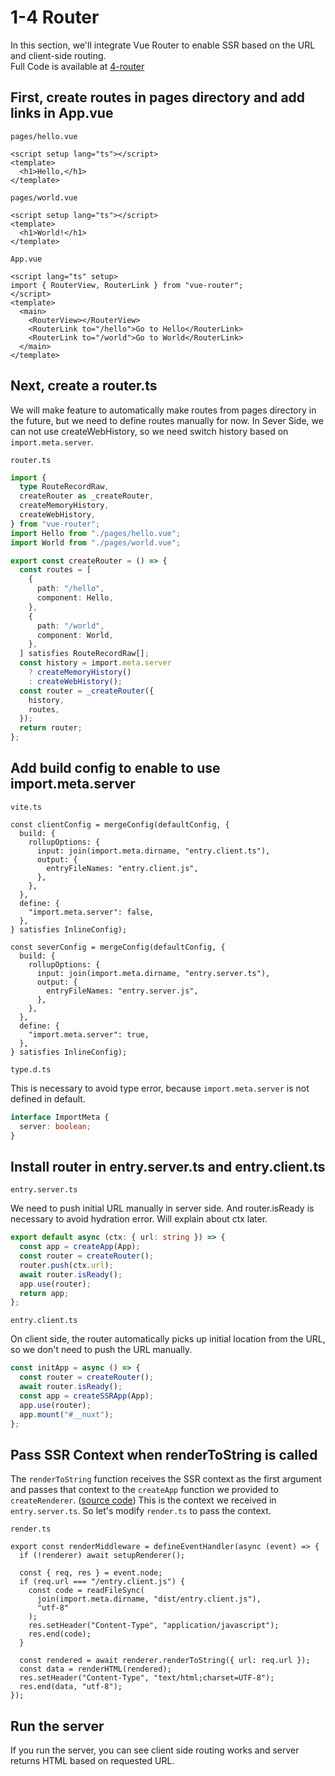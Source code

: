 # 1-4 Router

In this section, we'll integrate Vue Router to enable SSR based on the URL and client-side routing.  
Full Code is available at [4-router](https://github.com/shoma-mano/chibinuxt/tree/main/impls/part-1/4-router)

## First, create routes in pages directory and add links in App.vue

`pages/hello.vue`

```vue
<script setup lang="ts"></script>
<template>
  <h1>Hello,</h1>
</template>
```

`pages/world.vue`

```vue
<script setup lang="ts"></script>
<template>
  <h1>World!</h1>
</template>
```

`App.vue`

```vue
<script lang="ts" setup>
import { RouterView, RouterLink } from "vue-router";
</script>
<template>
  <main>
    <RouterView></RouterView>
    <RouterLink to="/hello">Go to Hello</RouterLink>
    <RouterLink to="/world">Go to World</RouterLink>
  </main>
</template>
```

## Next, create a router.ts

We will make feature to automatically make routes from pages directory in the future, but we need to define routes manually for now.
In Sever Side, we can not use createWebHistory, so we need switch history based on `import.meta.server`.

`router.ts`

```ts
import {
  type RouteRecordRaw,
  createRouter as _createRouter,
  createMemoryHistory,
  createWebHistory,
} from "vue-router";
import Hello from "./pages/hello.vue";
import World from "./pages/world.vue";

export const createRouter = () => {
  const routes = [
    {
      path: "/hello",
      component: Hello,
    },
    {
      path: "/world",
      component: World,
    },
  ] satisfies RouteRecordRaw[];
  const history = import.meta.server
    ? createMemoryHistory()
    : createWebHistory();
  const router = _createRouter({
    history,
    routes,
  });
  return router;
};
```

## Add build config to enable to use import.meta.server

`vite.ts`

```ts{10-13,24-27}
const clientConfig = mergeConfig(defaultConfig, {
  build: {
    rollupOptions: {
      input: join(import.meta.dirname, "entry.client.ts"),
      output: {
        entryFileNames: "entry.client.js",
      },
    },
  },
  define: {
    "import.meta.server": false,
  },
} satisfies InlineConfig);

const severConfig = mergeConfig(defaultConfig, {
  build: {
    rollupOptions: {
      input: join(import.meta.dirname, "entry.server.ts"),
      output: {
        entryFileNames: "entry.server.js",
      },
    },
  },
  define: {
    "import.meta.server": true,
  },
} satisfies InlineConfig);
```

`type.d.ts`

This is necessary to avoid type error, because `import.meta.server` is not defined in default.

```ts
interface ImportMeta {
  server: boolean;
}
```

## Install router in entry.server.ts and entry.client.ts

`entry.server.ts`

We need to push initial URL manually in server side.
And router.isReady is necessary to avoid hydration error.
Will explain about ctx later.

```ts
export default async (ctx: { url: string }) => {
  const app = createApp(App);
  const router = createRouter();
  router.push(ctx.url);
  await router.isReady();
  app.use(router);
  return app;
};
```

`entry.client.ts`

On client side, the router automatically picks up initial location from the URL, so we don't need to push the URL manually.

```ts
const initApp = async () => {
  const router = createRouter();
  await router.isReady();
  const app = createSSRApp(App);
  app.use(router);
  app.mount("#__nuxt");
};
```

## Pass SSR Context when renderToString is called

The `renderToString` function receives the SSR context as the first argument and passes that context to the `createApp` function we provided to `createRenderer`. ([source code](https://github.com/nuxt-contrib/vue-bundle-renderer/blob/801bf02375155ec111b78148157f10435f71c972/src/runtime.ts#L259))
This is the context we received in `entry.server.ts`. So let's modify `render.ts` to pass the context.

`render.ts`

```ts{14}
export const renderMiddleware = defineEventHandler(async (event) => {
  if (!renderer) await setupRenderer();

  const { req, res } = event.node;
  if (req.url === "/entry.client.js") {
    const code = readFileSync(
      join(import.meta.dirname, "dist/entry.client.js"),
      "utf-8"
    );
    res.setHeader("Content-Type", "application/javascript");
    res.end(code);
  }

  const rendered = await renderer.renderToString({ url: req.url });
  const data = renderHTML(rendered);
  res.setHeader("Content-Type", "text/html;charset=UTF-8");
  res.end(data, "utf-8");
});
```

## Run the server

If you run the server, you can see client side routing works and server returns HTML based on requested URL.
